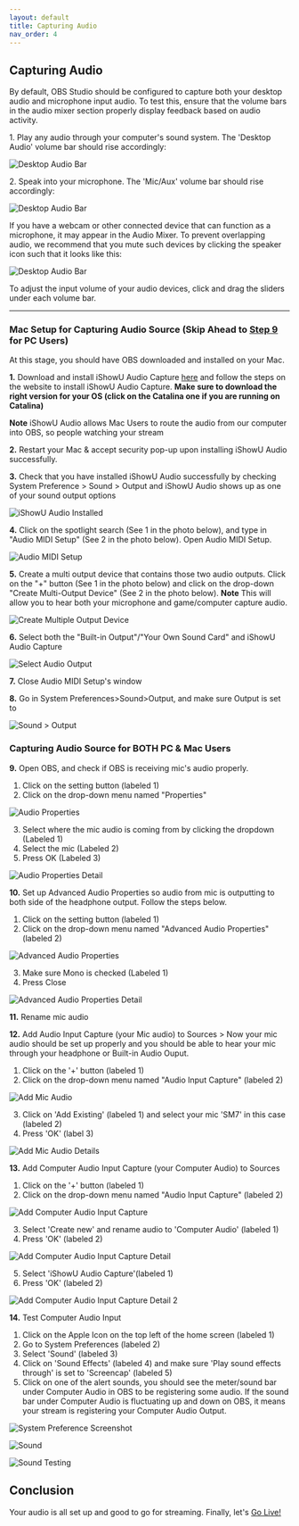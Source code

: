 ```yaml
---
layout: default
title: Capturing Audio
nav_order: 4
---
```


## Capturing Audio

By default, OBS Studio should be configured to capture both your desktop audio and microphone input audio.
To test this, ensure that the volume bars in the audio mixer section properly display feedback based on audio activity.

1\. Play any audio through your computer's sound system. The 'Desktop Audio' volume bar should rise accordingly:

![Desktop Audio Bar](https://github.com/pazcharles02/OBS-and-Twitch-Livestreaming/blob/gh-pages/assets/images/PC_AudioMixer.png?raw=true)

2\. Speak into your microphone. The 'Mic/Aux' volume bar should rise accordingly:

![Desktop Audio Bar](https://github.com/pazcharles02/OBS-and-Twitch-Livestreaming/blob/gh-pages/assets/images/PC_AudioMixer_Mic.png?raw=true)

If you have a webcam or other connected device that can function as a microphone, it may appear in the Audio Mixer.
To prevent overlapping audio, we recommend that you mute such devices by clicking the speaker icon such that it looks like this:

![Desktop Audio Bar](https://github.com/pazcharles02/OBS-and-Twitch-Livestreaming/blob/gh-pages/assets/images/PC_AudioMixer_webcam.png?raw=true)

To adjust the input volume of your audio devices, click and drag the sliders under each volume bar.

---

### Mac Setup for Capturing Audio Source (Skip Ahead to [Step 9](https://pazcharles02.github.io/OBS-and-Twitch-Livestreaming/docs/capturing-audio/#capturing-audio-source-for-both-pc--mac-users) for PC Users)

At this stage, you should have OBS downloaded and installed on your Mac.

**1.** Download and install iShowU Audio Capture [here](https://support.shinywhitebox.com/hc/en-us/articles/204161459-Installing-iShowU-Audio-Capture-Mojave-and-earlier-) and follow the steps on the website to install iShowU Audio Capture. **Make sure to download the right version for your OS (click on the Catalina one if you are running on Catalina)**

**Note** iShowU Audio allows Mac Users to route the audio from our computer into OBS, so people watching your stream

**2.**  Restart your Mac & accept security pop-up upon installing iShowU Audio successfully.

**3.** Check that you have installed iShowU Audio successfully by checking System Preference > Sound > Output and iShowU Audio shows up as one of your sound output options

![iShowU Audio Installed](https://github.com/pazcharles02/OBS-and-Twitch-Livestreaming/blob/gh-pages/assets/images/iShowU%20Audio%20Installed.png?raw=true "iShowU Audio Installed Screenshot")

**4.** Click on the spotlight search (See 1 in the photo below), and type in "Audio MIDI Setup" (See 2 in the photo below). Open Audio MIDI Setup.

![Audio MIDI Setup](https://github.com/pazcharles02/OBS-and-Twitch-Livestreaming/blob/gh-pages/assets/images/Audio%20MIDI%20Setup.png?raw=true "Audio MIDI Setup Screenshot")

**5.** Create a multi output device that contains those two audio outputs. Click on the "+" button (See 1 in the photo below) and click on the drop-down "Create Multi-Output Device" (See 2 in the photo below). 
**Note** This will allow you to hear both your microphone and game/computer capture audio.

![Create Multiple Output Device](https://github.com/pazcharles02/OBS-and-Twitch-Livestreaming/blob/gh-pages/assets/images/Create%20Multiple%20Output%20Device.png?raw=true "Create Multiple Output Device Screenshot")

**6.** Select both the "Built-in Output"/"Your Own Sound Card" and iShowU Audio Capture


![Select Audio Output](https://github.com/pazcharles02/OBS-and-Twitch-Livestreaming/blob/gh-pages/assets/images/Select%20Audio%20Output.png?raw=true "Select Audio Output Screenshot")

**7.** Close Audio MIDI Setup's window

**8.** Go in System Preferences>Sound>Output, and make sure Output is set to <Streaming>
  
![Sound > Output](https://github.com/pazcharles02/OBS-and-Twitch-Livestreaming/blob/gh-pages/assets/images/Sound%3EOutput.png?raw=true "Sound > Output Screenshot")

### Capturing Audio Source for BOTH PC & Mac Users

**9.** Open OBS, and check if OBS is receiving mic's audio properly.

  1. Click on the setting button (labeled 1)
  2. Click on the drop-down menu named "Properties"

![Audio Properties](https://github.com/pazcharles02/OBS-and-Twitch-Livestreaming/blob/gh-pages/assets/images/Audio%20Properties.png?raw=true "Audio Properties Screenshot")

  3. Select where the mic audio is coming from by clicking the dropdown (Labeled 1)
  4. Select the mic (Labeled 2)
  5. Press OK (Labeled 3)

![Audio Properties Detail](https://github.com/pazcharles02/OBS-and-Twitch-Livestreaming/blob/gh-pages/assets/images/Audio%20Properties%20Detail.png?raw=true "Audio Properties Detail Screenshot")

**10.** Set up Advanced Audio Properties so audio from mic is outputting to both side of the headphone output.
        Follow the steps below.
        
  1. Click on the setting button (labeled 1)
  2. Click on the drop-down menu named "Advanced Audio Properties" (labeled 2)

![Advanced Audio Properties](https://github.com/pazcharles02/OBS-and-Twitch-Livestreaming/blob/gh-pages/assets/images/Advanced%20Audio%20Properties.png?raw=true "Advanced Audio Properties Screenshot")

  3. Make sure Mono is checked (Labeled 1)
  4. Press Close

![Advanced Audio Properties Detail](https://github.com/pazcharles02/OBS-and-Twitch-Livestreaming/blob/gh-pages/assets/images/Advanced%20Audio%20Properties%20Detail.png?raw=true "Advanced Audio Properties Detail Screenshot")

**11.** Rename mic audio

**12.** Add Audio Input Capture (your Mic audio) to Sources > Now your mic audio should be set up properly and you should be able to hear your mic through your headphone or Built-in Audio Ouput.

        
  1. Click on the '+' button (labeled 1)
  2. Click on the drop-down menu named "Audio Input Capture" (labeled 2)

![Add Mic Audio](https://github.com/pazcharles02/OBS-and-Twitch-Livestreaming/blob/gh-pages/assets/images/Add%20Mic%20Audio.png?raw=true "Add Mic Audio Screenshot")

  3. Click on 'Add Existing' (labeled 1) and select your mic 'SM7' in this case (labeled 2)
  4. Press 'OK' (label 3)

![Add Mic Audio Details](https://github.com/pazcharles02/OBS-and-Twitch-Livestreaming/blob/gh-pages/assets/images/Add%20Mic%20Audio%20Screenshot.png?raw=true "Add Mic Audio Details Screenshot")

**13.** Add Computer Audio Input Capture (your Computer Audio) to Sources

  1. Click on the '+' button (labeled 1)
  2. Click on the drop-down menu named "Audio Input Capture" (labeled 2)

![Add Computer Audio Input Capture](https://github.com/pazcharles02/OBS-and-Twitch-Livestreaming/blob/gh-pages/assets/images/Add%20Computer%20Audio%20Input%20Capture.png?raw=true "Add Computer Audio Input Capture Screenshot")
  
  3. Select 'Create new' and rename audio to 'Computer Audio' (labeled 1)
  4. Press 'OK' (labeled 2)

![Add Computer Audio Input Capture Detail](https://github.com/pazcharles02/OBS-and-Twitch-Livestreaming/blob/gh-pages/assets/images/Add%20Computer%20Audio%20Input%20Capture%20Detail.png?raw=true "Add Computer Audio Input Capture Detail Screenshot")

  5. Select 'iShowU Audio Capture'(labeled 1)
  6. Press 'OK' (labeled 2)

![Add Computer Audio Input Capture Detail 2](https://github.com/pazcharles02/OBS-and-Twitch-Livestreaming/blob/gh-pages/assets/images/Add%20Computer%20Audio%20Input%20Capture%20Detail2.png?raw=true "Add Computer Audio Input Capture Detail 2 Screenshot")

**14.** Test Computer Audio Input

  1. Click on the Apple Icon on the top left of the home screen (labeled 1)
  2. Go to System Preferences (labeled 2)
  3. Select 'Sound' (labeled 3)
  4. Click on 'Sound Effects' (labeled 4) and make sure 'Play sound effects through' is set to 'Screencap' (labeled 5)
  5. Click on one of the alert sounds, you should see the meter/sound bar under Computer Audio in OBS to be registering some audio. If the sound bar under Computer Audio is fluctuating up and down on OBS, it means your stream is registering your Computer Audio Output.


![System Preference Screenshot](https://github.com/pazcharles02/OBS-and-Twitch-Livestreaming/blob/gh-pages/assets/images/System%20Preference%20Screenshot.png?raw=true "System Preference Screenshot")

![Sound](https://github.com/pazcharles02/OBS-and-Twitch-Livestreaming/blob/gh-pages/assets/images/Sound.png?raw=true "Sound Screenshot")

![Sound Testing](https://github.com/pazcharles02/OBS-and-Twitch-Livestreaming/blob/gh-pages/assets/images/Sound%20Testing.png?raw=true "Sound Testing Screenshot")

## Conclusion

Your audio is all set up and good to go for streaming. Finally, let's [Go Live!](https://pazcharles02.github.io/OBS-and-Twitch-Livestreaming/docs/go-live/)

